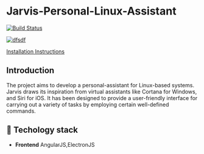 # Jarvis-Personal-Linux-Assistant

[![Build Status](https://travis-ci.com/muskankhedia/Jarvis-Desktop.svg?branch=master)](https://travis-ci.com/muskankhedia/Jarvis-Desktop)

[![dfsdf](https://files.gitter.im/COSS-Jarvis/community/euO1/tumblr_nrqm32yH3W1r6xm5co1_1280.gif)](https://gitter.im/COSS-Jarvis/community)

[Installation Instructions](https://github.com/muskankhedia/Jarvis-Desktop/blob/master/INSTALL.md)

## Introduction

The project aims to develop a personal-assistant for Linux-based systems. Jarvis draws its inspiration from virtual assistants like Cortana for Windows, and Siri for iOS. It has been designed to provide a user-friendly interface for carrying out a variety of tasks by employing certain well-defined commands.

## :wrench: Techology stack
* **Frontend** AngularJS,ElectronJS
